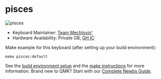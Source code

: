 # pisces

![pisces](https://i.imgur.com/Oq7TAt8.jpg)


* Keyboard Maintainer: [Team Mechlovin'](https://github.com/mechlovin)
* Hardware Availability: Private GB, [GH IC](https://geekhack.org/index.php?topic=103579.0)

Make example for this keyboard (after setting up your build environment):

    make pisces:default

See the [build environment setup](https://docs.qmk.fm/#/getting_started_build_tools) and the [make instructions](https://docs.qmk.fm/#/getting_started_make_guide) for more information. Brand new to QMK? Start with our [Complete Newbs Guide](https://docs.qmk.fm/#/newbs).
